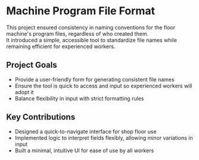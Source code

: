 # Machine Program File Format

This project ensured consistency in naming conventions for the floor machine's program files, regardless of who created them.  
It introduced a simple, accessible tool to standardize file names while remaining efficient for experienced workers.

## Project Goals
- Provide a user-friendly form for generating consistent file names  
- Ensure the tool is quick to access and input so experienced workers will adopt it  
- Balance flexibility in input with strict formatting rules  

## Key Contributions
- Designed a quick-to-navigate interface for shop floor use  
- Implemented logic to interpret fields flexibly, allowing minor variations in input  
- Built a minimal, intuitive UI for ease of use by all workers 